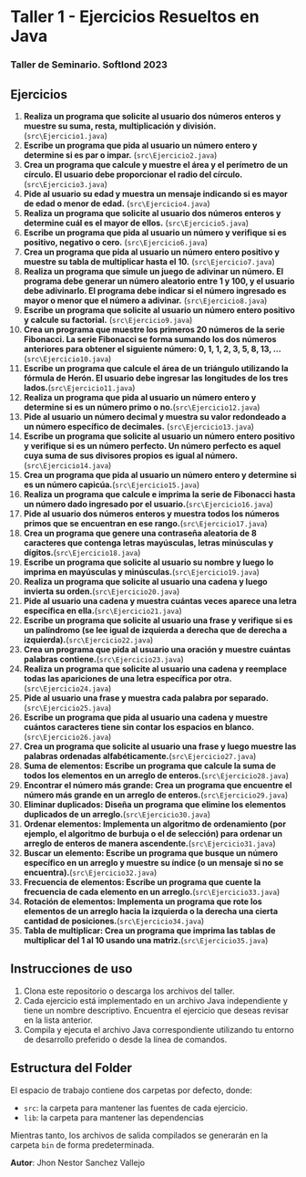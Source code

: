 # Taller 1 - Ejercicios Resueltos en Java

### Taller de Seminario. Softlond 2023

## Ejercicios

1. **Realiza un programa que solicite al usuario dos números enteros y muestre su suma, resta, multiplicación y división.** (`src\Ejercicio1.java`)
2. **Escribe un programa que pida al usuario un número entero y determine si es par o impar.** (`src\Ejercicio2.java`)
3. **Crea un programa que calcule y muestre el área y el perímetro de un círculo. El usuario debe proporcionar el radio del círculo.** (`src\Ejercicio3.java`)
4. **Pide al usuario su edad y muestra un mensaje indicando si es mayor de edad o menor de edad.** (`src\Ejercicio4.java`)
5. **Realiza un programa que solicite al usuario dos números enteros y determine cuál es el mayor de ellos.** (`src\Ejercicio5.java`)
6. **Escribe un programa que pida al usuario un número y verifique si es positivo, negativo o cero.** (`src\Ejercicio6.java`)
7. **Crea un programa que pida al usuario un número entero positivo y muestre su tabla de multiplicar hasta el 10.** (`src\Ejercicio7.java`)
8. **Realiza un programa que simule un juego de adivinar un número. El programa debe generar un número aleatorio entre 1 y 100, y el usuario debe adivinarlo. El programa debe indicar si el número ingresado es mayor o menor que el número a adivinar.** (`src\Ejercicio8.java`)
9. **Escribe un programa que solicite al usuario un número entero positivo y calcule su factorial.** (`src\Ejercicio9.java`)
10. **Crea un programa que muestre los primeros 20 números de la serie Fibonacci. La serie Fibonacci se forma sumando los dos números anteriores para obtener el siguiente número: 0, 1, 1, 2, 3, 5, 8, 13, …**(`src\Ejercicio10.java`)
11. **Escribe un programa que calcule el área de un triángulo utilizando la fórmula de Herón. El usuario debe ingresar las longitudes de los tres lados.**(`src\Ejercicio11.java`)
12. **Realiza un programa que pida al usuario un número entero y determine si es un número primo o no.**(`src\Ejercicio12.java`)
13. **Pide al usuario un número decimal y muestra su valor redondeado a un número específico de decimales.**
(`src\Ejercicio13.java`)
14. **Escribe un programa que solicite al usuario un número entero positivo y verifique si es un número perfecto. Un número perfecto es aquel cuya suma de sus divisores propios es igual al número.**(`src\Ejercicio14.java`)
15. **Crea un programa que pida al usuario un número entero y determine si es un número capicúa.**(`src\Ejercicio15.java`)
16. **Realiza un programa que calcule e imprima la serie de Fibonacci hasta un número dado ingresado por el usuario.**(`src\Ejercicio16.java`)
17. **Pide al usuario dos números enteros y muestra todos los números primos que se encuentran en ese rango.**(`src\Ejercicio17.java`)
18. **Crea un programa que genere una contraseña aleatoria de 8 caracteres que contenga letras mayúsculas, letras minúsculas y dígitos.**(`src\Ejercicio18.java`)
19. **Escribe un programa que solicite al usuario su nombre y luego lo imprima en mayúsculas y minúsculas.**(`src\Ejercicio19.java`)
20. **Realiza un programa que solicite al usuario una cadena y luego invierta su orden.**(`src\Ejercicio20.java`)
21. **Pide al usuario una cadena y muestra cuántas veces aparece una letra específica en ella.**(`src\Ejercicio21.java`)
22. **Escribe un programa que solicite al usuario una frase y verifique si es un palíndromo (se lee igual de izquierda a derecha que de derecha a izquierda).**(`src\Ejercicio22.java`)
23. **Crea un programa que pida al usuario una oración y muestre cuántas palabras contiene.**(`src\Ejercicio23.java`)
24. **Realiza un programa que solicite al usuario una cadena y reemplace todas las apariciones de una letra específica por otra.**(`src\Ejercicio24.java`)
25. **Pide al usuario una frase y muestra cada palabra por separado.**(`src\Ejercicio25.java`)
26. **Escribe un programa que pida al usuario una cadena y muestre cuántos caracteres tiene sin contar los espacios en blanco.**(`src\Ejercicio26.java`)
27. **Crea un programa que solicite al usuario una frase y luego muestre las palabras ordenadas alfabéticamente.**(`src\Ejercicio27.java`)
28. **Suma de elementos: Escribe un programa que calcule la suma de todos los elementos en un arreglo de enteros.**(`src\Ejercicio28.java`)
29. **Encontrar el número más grande: Crea un programa que encuentre el número más grande en un arreglo de enteros.**(`src\Ejercicio29.java`)
30. **Eliminar duplicados: Diseña un programa que elimine los elementos duplicados de un arreglo.**(`src\Ejercicio30.java`)
31. **Ordenar elementos: Implementa un algoritmo de ordenamiento (por ejemplo, el algoritmo de burbuja o el de selección) para ordenar un arreglo de enteros de manera ascendente.**(`src\Ejercicio31.java`)
32. **Buscar un elemento: Escribe un programa que busque un número específico en un arreglo y muestre su índice (o un mensaje si no se encuentra).**(`src\Ejercicio32.java`)
33. **Frecuencia de elementos: Escribe un programa que cuente la frecuencia de cada elemento en un arreglo.**(`src\Ejercicio33.java`)
34. **Rotación de elementos: Implementa un programa que rote los elementos de un arreglo hacia la izquierda o la derecha una cierta cantidad de posiciones.**(`src\Ejercicio34.java`)
35. **Tabla de multiplicar: Crea un programa que imprima las tablas de multiplicar del 1 al 10 usando una matriz.**(`src\Ejercicio35.java`)

## Instrucciones de uso

1. Clona este repositorio o descarga los archivos del taller.
2. Cada ejercicio está implementado en un archivo Java independiente y tiene un nombre descriptivo. Encuentra el ejercicio que deseas revisar en la lista anterior.
3. Compila y ejecuta el archivo Java correspondiente utilizando tu entorno de desarrollo preferido o desde la línea de comandos.

## Estructura del Folder

El espacio de trabajo contiene dos carpetas por defecto, donde:

- `src`: la carpeta para mantener las fuentes de cada ejercicio.
- `lib`: la carpeta para mantener las dependencias

Mientras tanto, los archivos de salida compilados se generarán en la carpeta `bin` de forma predeterminada.

**Autor**: Jhon Nestor Sanchez Vallejo
